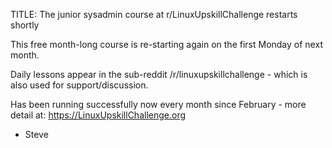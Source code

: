 TITLE: The junior sysadmin course at r/LinuxUpskillChallenge restarts shortly

This free month-long course is re-starting again on the first Monday of next month.

Daily lessons appear in the sub-reddit /r/linuxupskillchallenge - which is also used for support/discussion. 

Has been running successfully now every month since February - more detail at: https://LinuxUpskillChallenge.org

- Steve
